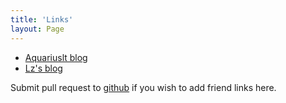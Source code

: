 ```yaml
---
title: 'Links'
layout: Page
---
```


* [Aquariuslt blog](https://blog.aquariuslt.com)
* [Lz's blog](https://lz5z.com)

Submit pull request to [github](https://github.com/wxsms/blog/tree/master/src/links/README.md) if you wish to add friend links here.
